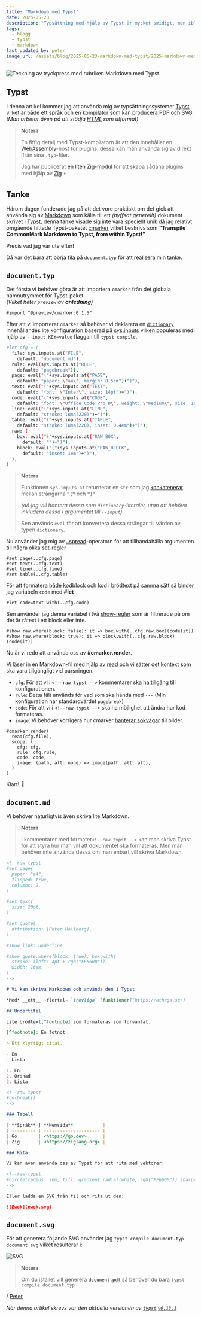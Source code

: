 ```yaml
---
title: "Markdown med Typst"
date: 2025-05-23
description: "Typsättning med hjälp av Typst är mycket smidigt, men ibland kanske man bara vill konvertera från Markdown till ett format lämpligt för utskrift."
tags:
  - blogg
  - typst
  - markdown
last_updated_by: peter
image_url: /assets/blog/2025-05-23-markdown-med-typst/2025-markdown-med-typst.png
---
```


![Teckning av tryckpress med rubriken Markdown med Typst]({{page.image_url}})

## Typst

I denna artikel kommer jag att använda mig av typsättningssystemet [Typst](https://typst.app/),
vilket är både ett språk och en kompilator som kan producera
[PDF](https://en.wikipedia.org/wiki/PDF) och [SVG](https://en.wikipedia.org/wiki/SVG)
_(Man arbetar även på att stödja [HTML](https://en.wikipedia.org/wiki/HTML) som utformat)_

> **Notera**
>
> En fiffig detalj med Typst-kompilatorn är att den innehåller en
> [WebAssembly](https://webassembly.org/)-host för plugins, dessa
> kan man använda sig av direkt ifrån sina `.typ`-filer.
>
> Jag har publicerat [en liten Zig-modul](https://github.com/peterhellberg/typ)
> för att skapa sådana plugins med hjälp av [Zig](https://ziglang.org/) ⚡

## Tanke

Härom dagen funderade jag på att det vore praktiskt om det gick att
använda sig av [Markdown](https://daringfireball.net/projects/markdown/) som
källa till ett _(hyffsat generellt)_ dokument skrivet i [Typst](https://typst.app/),
denna tanke visade sig inte vara speciellt unik då jag relativt omgående hittade
Typst-paketet [cmarker](https://typst.app/universe/package/cmarker/) vilket beskrivs
som **“Transpile CommonMark Markdown to Typst, from within Typst!”**

Precis vad jag var ute efter!

Då var det bara att börja fila på `document.typ` för att realisera min tanke.

## `document.typ`

Det första vi behöver göra är att importera `cmarker` från det globala namnutrymmet för Typst-paket.
<br>
_(Vilket heter `preview` av **anledning**)_

```console
#import "@preview/cmarker:0.1.5"
```

Efter att vi importerat `cmarker` så behöver vi deklarera en
[`dictionary`](https://typst.app/docs/reference/foundations/dictionary/)
innehållandes lite konfiguration baserad på
[sys.inputs](https://typst.app/docs/reference/foundations/sys)
vilken populeras med hjälp av `--input KEY=value` flaggan till `typst compile`.

```bash
#let cfg = (
  file: sys.inputs.at("FILE",
    default: "document.md"),
  rule: eval(sys.inputs.at("RULE",
    default: "pagebreak")),
  page: eval("("+sys.inputs.at("PAGE",
    default: "paper: \"a4\", margin: 0.5cm")+")"),
  text: eval("("+sys.inputs.at("TEXT",
    default: "font: \"Inter\", size: 14pt")+")"),
  code: eval("("+sys.inputs.at("CODE",
    default: "font: \"Office Code Pro D\", weight: \"medium\", size: 1em")+")"),
  line: eval("("+sys.inputs.at("LINE",
    default: "stroke: luma(220)")+")"),
  table: eval("("+sys.inputs.at("TABLE",
    default: "stroke: luma(220), inset: 0.4em")+")"),
  raw: (
    box: eval("("+sys.inputs.at("RAW_BOX",
      default: "")+")"),
    block: eval("("+sys.inputs.at("RAW_BLOCK",
      default: "inset: 1em")+")"),
  ),
)
```

> **Notera**
>
> Funktionen `sys.inputs.at` returnerar en `str` som jag
> [konkatenerar](https://sv.wikipedia.org/wiki/Konkatenering)
> mellan strängarna **`"("`** och **`")"`**
>
> _(då jag vill hantera dessa
> som `dictionary`-literaler, utan att behöva inkludera dessa i
> argumentet till `--input`)_
>
> Sen används `eval` för att
> konvertera dessa strängar till värden av typen `dictionary`.

Nu använder jag mig av [..spread](https://typst.app/docs/reference/foundations/arguments/#spreading)-operatorn
för att tillhandahålla argumenten till några olika
[set-regler](https://typst.app/docs/reference/styling/#set-rules)

```console
#set page(..cfg.page)
#set text(..cfg.text)
#set line(..cfg.line)
#set table(..cfg.table)
```

För att formatera både kodblock och kod i brödtext på samma sätt
så [binder](https://typst.app/docs/reference/scripting/#bindings)
jag variabeln `code` med **#let**

```console
#let code=text.with(..cfg.code)
```

Sen använder jag denna variabel i två
[show-regler](https://typst.app/docs/reference/styling/#show-rules)
som är filtrerade på om det är råtext i ett block eller inte.

```console
#show raw.where(block: false): it => box.with(..cfg.raw.box)(code(it))
#show raw.where(block: true): it => block.with(..cfg.raw.block)(code(it))
```

Nu är vi redo att använda oss av **#cmarker.render**.

Vi läser in en Markdown-fil med hjälp av [read](https://typst.app/docs/reference/data-loading/read/)
och vi sätter det kontext som ska vara tillgängligt vid parsningen.

- `cfg`: För att vi i `<!--raw-typst -->` kommentarer ska ha tillgång till konfigurationen.
- `rule`: Detta fält används för vad som ska hända med `---` (Min konfiguration har standardvärdet `pagebreak`)
- `code`: För att vi i `<!--raw-typst -->` ska ha möjlighet att ändra hur kod formateras.
- `image`: Vi behöver korrigera hur cmarker
    [hanterar sökvägar](https://github.com/typst/packages/tree/main/packages/preview/cmarker/0.1.5#resolving-paths-correctly) till bilder.

```console
#cmarker.render(
  read(cfg.file),
  scope: (
    cfg: cfg,
    rule: cfg.rule,
    code: code,
    image: (path, alt: none) => image(path, alt: alt),
  )
)
```

Klart! 🎉

## `document.md`

Vi behöver naturligtvis även skriva lite Markdown.

> **Notera**
>
> I kommentarer med formatet`<!--raw-typst -->` kan man skriva Typst
> för att styra hur man vill att dokumentet ska formateras.
> Men man behöver inte använda dessa om man enbart vill skriva Markdown.

```markdown
<!--raw-typst
#set page(
  paper: "a4",
  flipped: true,
  columns: 2,
)

#set text(
  size: 20pt,
)

#set quote(
  attribution: [Peter Hellberg],
)

#show link: underline

#show quote.where(block: true): box.with(
  stroke: (left: 4pt + rgb("FF6600")),
  width: 16em,
)
-->

# Vi kan skriva Markdown och använda den i Typst

*Med* __ett__ ~flertal~ `trevliga` [funktioner](https://athega.se/)

## Undertitel

Lite brödtext[^footnote] som formateras som förväntat.

[^footnote]: En fotnot

> Ett klyftigt citat.

- En
- Lista

1. En
2. Ordnad
2. Lista

<!--raw-typst
#colbreak()
-->

### Tabell

| **Språk** | **Hemsida**           |
| --------- | --------------------- |
| Go        | <https://go.dev>      |
| Zig       | <https://ziglang.org> |

### Rita

Vi kan även använda oss av Typst för att rita med vektorer:

<!--raw-typst
#circle(radius: 2em, fill: gradient.radial(white, rgb("FF6600")).sharp(3))
-->

Eller ladda en SVG från fil och rita ut den:

![Ewok](ewok.svg)
```

## `document.svg`

För att generera följande SVG använder jag `typst compile document.typ document.svg` vilket resulterar i:

![SVG](/assets/blog/2025-05-23-markdown-med-typst/document.svg)

> **Notera**
>
> Om du istället vill generera [`document.pdf`](/assets/blog/2025-05-23-markdown-med-typst/document.pdf)
> så behöver du bara `typst compile document.typ`

/ [Peter](/peter)

_När denna artikel skrevs var den aktuella versionen av
[`typst`](https://github.com/typst/typst/releases)
[`v0.13.1`](https://github.com/typst/typst/releases/tag/v0.13.1)_
